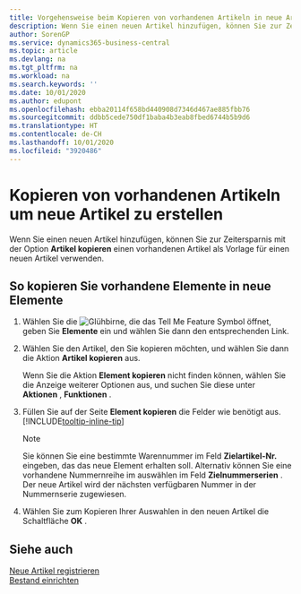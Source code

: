 ```yaml
---
title: Vorgehensweise beim Kopieren von vorhandenen Artikeln in neue Artikel
description: Wenn Sie einen neuen Artikel hinzufügen, können Sie zur Zeitersparnis mit der Option Artikel kopieren einen vorhandenen Artikel als Vorlage für einen neuen Artikel verwenden.
author: SorenGP
ms.service: dynamics365-business-central
ms.topic: article
ms.devlang: na
ms.tgt_pltfrm: na
ms.workload: na
ms.search.keywords: ''
ms.date: 10/01/2020
ms.author: edupont
ms.openlocfilehash: ebba20114f658bd440908d7346d467ae885fbb76
ms.sourcegitcommit: ddbb5cede750df1baba4b3eab8fbed6744b5b9d6
ms.translationtype: HT
ms.contentlocale: de-CH
ms.lasthandoff: 10/01/2020
ms.locfileid: "3920486"
---
```

# <a name="copy-existing-items-to-create-new-items"></a>Kopieren von vorhandenen Artikeln um neue Artikel zu erstellen

Wenn Sie einen neuen Artikel hinzufügen, können Sie zur Zeitersparnis mit der Option **Artikel kopieren** einen vorhandenen Artikel als Vorlage für einen neuen Artikel verwenden.  

## <a name="to-copy-an-existing-item-to-a-new-item"></a>So kopieren Sie vorhandene Elemente in neue Elemente

1. Wählen Sie die ![Glühbirne, die das Tell Me Feature](media/ui-search/search_small.png "Tell Me-Funktion") Symbol öffnet, geben Sie **Elemente** ein und wählen Sie dann den entsprechenden Link.  
2. Wählen Sie den Artikel, den Sie kopieren möchten, und wählen Sie dann die Aktion **Artikel kopieren** aus.  

    Wenn Sie die Aktion **Element kopieren** nicht finden können, wählen Sie die Anzeige weiterer Optionen aus, und suchen Sie diese unter **Aktionen** , **Funktionen** .  

3. Füllen Sie auf der Seite **Element kopieren** die Felder wie benötigt aus. [!INCLUDE[tooltip-inline-tip](includes/tooltip-inline-tip_md.md)]

    > [!NOTE]  
    > Sie können Sie eine bestimmte Warennummer im Feld **Zielartikel-Nr.** eingeben, das das neue Element erhalten soll. Alternativ können Sie eine vorhandene Nummernreihe im auswählen im Feld **Zielnummerserien** . Der neue Artikel wird der nächsten verfügbaren Nummer in der Nummernserie zugewiesen.  

4. Wählen Sie zum Kopieren Ihrer Auswahlen in den neuen Artikel die Schaltfläche **OK** .  

## <a name="see-also"></a>Siehe auch

[Neue Artikel registrieren](inventory-how-register-new-items.md)  
[Bestand einrichten](inventory-setup-inventory.md)  
